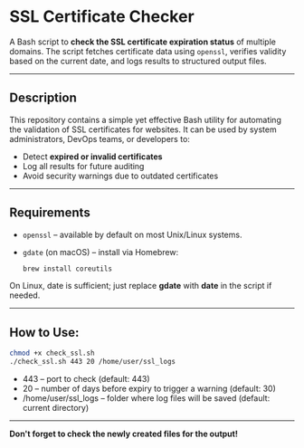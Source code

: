 # SSL Certificate Checker

A Bash script to **check the SSL certificate expiration status** of multiple domains. The script fetches certificate data using `openssl`, verifies validity based on the current date, and logs results to structured output files.

---

## Description

This repository contains a simple yet effective Bash utility for automating the validation of SSL certificates for websites. It can be used by system administrators, DevOps teams, or developers to:

- Detect **expired or invalid certificates**
- Log all results for future auditing
- Avoid security warnings due to outdated certificates

---

## Requirements

- `openssl` – available by default on most Unix/Linux systems.
- `gdate` (on macOS) – install via Homebrew:

  ```bash
  brew install coreutils
  ```
On Linux, date is sufficient; just replace **gdate** with **date** in the script if needed.

---

## How to Use:

  ```bash
  chmod +x check_ssl.sh
  ./check_ssl.sh 443 20 /home/user/ssl_logs
  ```
- 443 – port to check (default: 443)
- 20 – number of days before expiry to trigger a warning (default: 30)
- /home/user/ssl_logs – folder where log files will be saved (default: current directory)

---

**Don't forget to check the newly created files for the output!**



